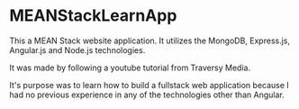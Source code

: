 # MEANStackLearnApp

This a MEAN Stack website application. It utilizes the MongoDB, Express.js, Angular.js and Node.js technologies.

It was made by following a youtube tutorial from Traversy Media.

It's purpose was to learn how to build a fullstack web application because I had no previous experience in any of the technologies other than Angular.
